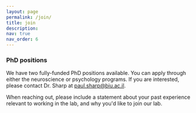 ```yaml
---
layout: page
permalink: /join/
title: join
description:
nav: true
nav_order: 6
---
```


### PhD positions

We have two fully-funded PhD positions available. You can apply through either the neuroscience or psychology programs. If you are interested, please contact Dr. Sharp at paul.sharp@biu.ac.il.

When reaching out, please include a statement about your past experience relevant to working in the lab, and why you'd like to join our lab.
